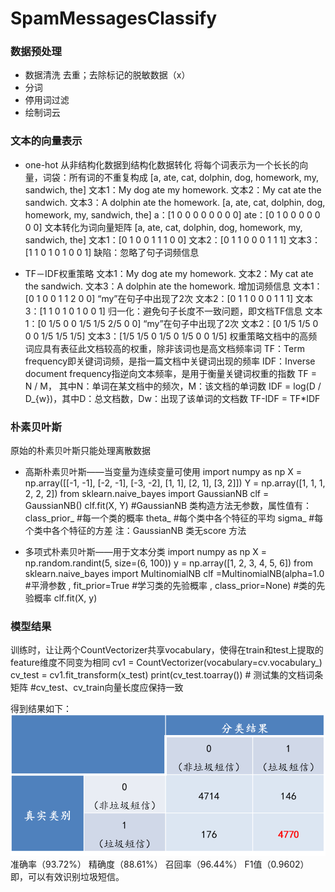 # SpamMessagesClassify
### 数据预处理
* 数据清洗
  去重；去除标记的脱敏数据（x）
* 分词
* 停用词过滤
* 绘制词云

### 文本的向量表示
* one-hot
从非结构化数据到结构化数据转化
将每个词表示为一个长长的向量，词袋：所有词的不重复构成
[a, ate, cat, dolphin, dog, homework, my, sandwich, the]
文本1：My dog ate my homework.
文本2：My cat ate the sandwich.
文本3：A dolphin ate the homework.
[a, ate, cat, dolphin, dog, homework, my, sandwich, the]
a：[1 0 0 0 0 0 0 0 0]
ate：[0 1 0 0 0 0 0 0 0]
文本转化为词向量矩阵
[a, ate, cat, dolphin, dog, homework, my, sandwich, the]
文本1：[0 1 0 0 1 1 1 0 0]
文本2：[0 1 1 0 0 0 1 1 1]
文本3：[1 1 0 1 0 1 0 0 1]
缺陷：忽略了句子词频信息


* TF－IDF权重策略
文本1：My dog ate my homework.
文本2：My cat ate the sandwich.
文本3：A dolphin ate the homework.
增加词频信息
文本1：[0 1 0 0 1 1 2 0 0]  “my”在句子中出现了2次
文本2：[0 1 1 0 0 0 1 1 1]
文本3：[1 1 0 1 0 1 0 0 1]
归一化：避免句子长度不一致问题，即文档TF信息
文本1：[0 1/5 0 0 1/5 1/5 2/5 0 0]  “my”在句子中出现了2次
文本2：[0 1/5 1/5 0 0 0 1/5 1/5 1/5]
文本3：[1/5 1/5 0 1/5 0 1/5 0 0 1/5]
权重策略文档中的高频词应具有表征此文档较高的权重，除非该词也是高文档频率词
TF：Term frequency即关键词词频，是指一篇文档中关键词出现的频率 
IDF：Inverse document frequency指逆向文本频率，是用于衡量关键词权重的指数
TF = N / M， 其中N：单词在某文档中的频次，M：该文档的单词数
IDF = log(D / D_{w})，其中D：总文档数，Dw：出现了该单词的文档数
TF-IDF = TF*IDF


### 朴素贝叶斯
原始的朴素贝叶斯只能处理离散数据

* 高斯朴素贝叶斯——当变量为连续变量可使用
import numpy as np 
X = np.array([[-1, -1], [-2, -1], [-3, -2], [1, 1], [2, 1], [3, 2]]) 
Y = np.array([1, 1, 1, 2, 2, 2]) 
from sklearn.naive_bayes import GaussianNB 
clf = GaussianNB() 
clf.fit(X, Y) 
\#GaussianNB 类构造方法无参数，属性值有： 
 class_prior_ #每一个类的概率 
 theta_ #每个类中各个特征的平均 
 sigma_ #每个类中各个特征的方差
注：GaussianNB 类无score 方法 


* 多项式朴素贝叶斯——用于文本分类 
import numpy as np 
X = np.random.randint(5, size=(6, 100)) 
y = np.array([1, 2, 3, 4, 5, 6]) 
from sklearn.naive_bayes import MultinomialNB 
clf =MultinomialNB(alpha=1.0 #平滑参数 
 , fit_prior=True #学习类的先验概率 
 , class_prior=None) #类的先验概率 
clf.fit(X, y)


### 模型结果
训练时，让让两个CountVectorizer共享vocabulary，使得在train和test上提取的feature维度不同变为相同
cv1 = CountVectorizer(vocabulary=cv.vocabulary_)
cv_test = cv1.fit_transform(x_test) 
print(cv_test.toarray())  # 测试集的文档词条矩阵
\#cv_test、cv_train向量长度应保持一致

得到结果如下：
![分类结果](分类结果.png)
准确率（93.72%）
精确度（88.61%）
召回率（96.44%）
F1值（0.9602）
即，可以有效识别垃圾短信。



